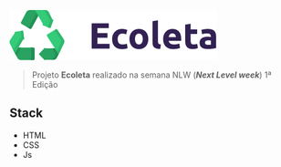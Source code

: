 ![Image](/assets/logo.svg) 


>Projeto **Ecoleta** realizado na semana NLW (**_Next Level week_**) 1ª Edição

## Stack

- HTML
- CSS
- Js
